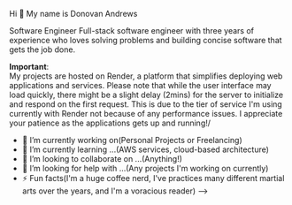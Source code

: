 Hi 👋 My name is Donovan Andrews

Software Engineer
Full-stack software engineer with three years of experience who loves solving problems and building concise software that gets the job done.

**Important**: \
My projects are hosted on Render, a platform that simplifies deploying web applications and services. Please note that while the user interface may load quickly, there might be a slight delay (2mins) for the server to initialize and respond on the first request. This is due to the tier of service I'm using currently with Render not because of any performance issues. I appreciate your patience as the applications gets up and running!/

- 🔭 I’m currently working on(Personal Projects or Freelancing)
- 🌱 I’m currently learning ...(AWS services, cloud-based architecture)
- 👯 I’m looking to collaborate on ...(Anything!)
- 🤔 I’m looking for help with ...(Any projects I'm working on currently)
- ⚡ Fun facts(I'm a huge coffee nerd, I've practices many different martial arts over the years, and I'm a voracious reader)
-->
